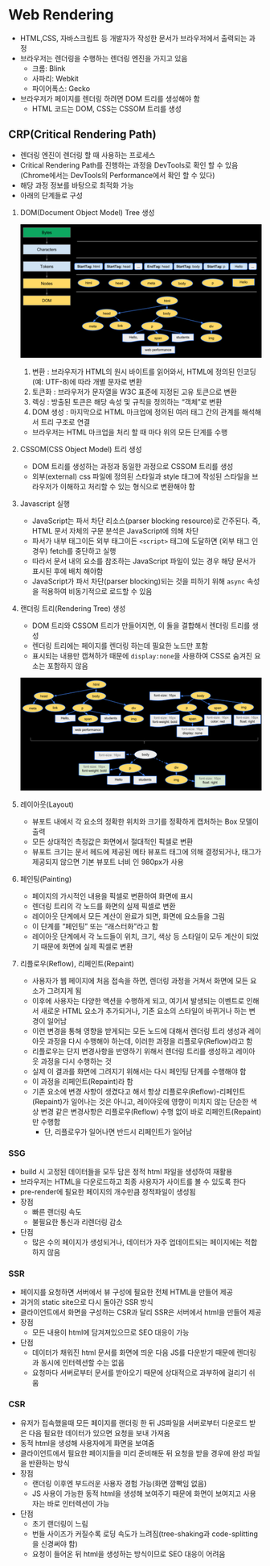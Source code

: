 # Web Rendering
- HTML,CSS, 자바스크립트 등 개발자가 작성한 문서가 브라우저에서 출력되는 과정
- 브라우저는 렌더링을 수행하는 렌더링 엔진을 가지고 있음
    - 크롬: Blink
    - 사파리: Webkit
    - 파이어폭스: Gecko
- 브라우저가 페이지를 렌더링 하려면 DOM 트리를 생성해야 함
    - HTML 코드는 DOM, CSS는 CSSOM 트리를 생성

## CRP(Critical Rendering Path)

- 렌더링 엔진이 렌더링 할 때 사용하는 프로세스
- Critical Rendering Path를 진행하는 과정을 DevTools로 확인 할 수 있음(Chrome에서는 DevTools의 Performance에서 확인 할 수 있다)
- 해당 과정 정보를 바탕으로 최적화 가능
- 아래의 단계들로 구성
1. DOM(Document Object Model) Tree 생성
    
    ![dom_tree](./img/dom_tree.png)
    
    1. 변환 : 브라우저가 HTML의 원시 바이트를 읽어와서, HTML에 정의된 인코딩(예: UTF-8)에 따라 개별 문자로 변환
    2. 토큰화 : 브라우저가 문자열을 W3C 표준에 지정된 고유 토큰으로 변환
    3. 렉싱 : 방출된 토큰은 해당 속성 및 규칙을 정의하는 “객체”로 변환
    4. DOM 생성 : 마지막으로 HTML 마크업에 정의된 여러 태그 간의 관계를 해석해서 트리 구조로 연결
    - 브라우저는 HTML 마크업을 처리 할 때 마다 위의 모든 단계를 수행
2. CSSOM(CSS Object Model) 트리 생성
    - DOM 트리를 생성하는 과정과 동일한 과정으로 CSSOM 트리를 생성
    - 외부(external) css 파일에 정의된 스타일과 style 태그에 작성된 스타일을 브라우저가 이해하고 처리할 수 있는 형식으로 변환해야 함
3. Javascript 실행
    - JavaScript는 파서 차단 리소스(parser blocking resource)로 간주된다. 즉, HTML 문서 자체의 구문 분석은 JavaScript에 의해 차단
    - 파서가 내부 태그이든 외부 태그이든 `<script>` 태그에 도달하면 (외부 태그 인 경우) fetch를 중단하고 실행
    - 따라서 문서 내의 요소를 참조하는 JavaScript 파일이 있는 경우 해당 문서가 표시된 후에 배치 해야함
    - JavaScript가 파서 차단(parser blocking)되는 것을 피하기 위해 `async` 속성을 적용하여 비동기적으로 로드할 수 있음
4. 랜더링 트리(Rendering Tree) 생성
    - DOM 트리와 CSSOM 트리가 만들어지면, 이 둘을 결합해서 렌더링 트리를 생성
    - 렌더링 트리에는 페이지를 렌더링 하는데 필요한 노드만 포함
    - 표시되는 내용만 캡쳐하가 때문에 `display:none`을 사용하여 CSS로 숨겨진 요소는 포함하지 않음
    
    ![rendering_tree](./img/rendering_tree.png)
    
5. 레이아웃(Layout)
    - 뷰포트 내에서 각 요소의 정확한 위치와 크기를 정확하게 캡처하는 Box 모델이 출력
    - 모든 상대적인 측정값은 화면에서 절대적인 픽셀로 변환
    - 뷰포트 크기는 문서 헤드에 제공된 메타 뷰포트 태그에 의해 결정되거나, 태그가 제공되지 않으면 기본 뷰포트 너비 인 980px가 사용
6. 페인팅(Painting)
    - 페이지의 가시적인 내용을 픽셀로 변환하여 화면에 표시
    - 렌더링 트리의 각 노드를 화면의 실제 픽셀로 변환
    - 레이아웃 단계에서 모든 계산이 완료가 되면, 화면에 요소들을 그림
    - 이 단계를 “페인팅” 또는 “래스터화”라고 함
    - 레이아웃 단계에서 각 노드들이 위치, 크기, 색상 등 스타일이 모두 계산이 되었기 때문에 화면에 실제 픽셀로 변환
7. 리플로우(Reflow), 리페인트(Repaint)
    - 사용자가 웹 페이지에 처음 접속을 하면, 렌더링 과정을 거쳐서 화면에 모든 요소가 그려지게 됨
    - 이후에 사용자는 다양한 액션을 수행하게 되고, 여기서 발생되는 이벤트로 인해서 새로운 HTML 요소가 추가되거나, 기존 요소의 스타일이 바뀌거나 하는 변경이 일어남
    - 이런 변경을 통해 영향을 받게되는 모든 노드에 대해서 렌더링 트리 생성과 레이아웃 과정을 다시 수행해야 하는데, 이러한 과정을 리플로우(Reflow)라고 함
    - 리플로우는 단지 변경사항을 반영하기 위해서 렌더링 트리를 생성하고 레이아웃 과정을 다시 수행하는 것
    - 실제 이 결과를 화면에 그려지기 위해서는 다시 페인팅 단계를 수행해야 함
    - 이 과정을 리페인트(Repaint)라 함
    - 기존 요소에 변경 사항이 생겼다고 해서 항상 리플로우(Reflow)-리페인트(Repaint)가 일어나는 것은 아니고, 레이아웃에 영향이 미치지 않는 단순한 색상 변경 같은 변경사항은 리플로우(Reflow) 수행 없이 바로 리페인트(Repaint)만 수행함
        - 단, 리플로우가 일어나면 반드시 리페인트가 일어남

### SSG
- build 시 고정된 데이터들을 모두 담은 정적 html 파일을 생성하여 재활용
- 브라우저는 HTML을 다운로드하고 최종 사용자가 사이트를 볼 수 있도록 한다
- pre-render에 필요한 페이지의 개수만큼 정적파일이 생성됨
- 장점
    - 빠른 랜더링 속도
    - 불필요한 통신과 리렌더링 감소
- 단점
    - 많은 수의 페이지가 생성되거나, 데이터가 자주 업데이트되는 페이지에는 적합하지 않음

### SSR
- 페이지를 요청하면 서버에서 뷰 구성에 필요한 전체 HTML을 만들어 제공
- 과거의 static site으로 다시 돌아간 SSR 방식
- 클라이언트에서 화면을 구성하는 CSR과 달리 SSR은 서버에서 html을 만들어 제공
- 장점
    - 모든 내용이 html에 담겨져있으므로 SEO 대응이 가능
- 단점
    - 데이터가 채워진 html 문서를 화면에 띄운 다음 JS를 다운받기 때문에 렌더링과 동시에 인터렉션할 수는 없음
    - 요청마다 서버로부터 문서를 받아오기 때문에 상대적으로 과부하에 걸리기 쉬움

### CSR
- 유저가 접속했을때 모든 페이지를 랜더링 한 뒤 JS파일을 서버로부터 다운로드 받은 다음 필요한 데이터가 있으면 요청을 보내 가져옴
- 동적 html을 생성해 사용자에게 화면을 보여줌
- 클라이언트에서 필요한 페이지들을 미리 준비해둔 뒤 요청을 받을 경우에 완성 파일을 반환하는 방식
- 장점
    - 랜더링 이후엔 부드러운 사용자 경험 가능(화면 깜빡임 없음)
    - JS 사용이 가능한 동적 html을 생성해 보여주기 때문에 화면이 보여지고 사용자는 바로 인터렉션이 가능
- 단점
    - 초기 랜더링이 느림
    - 번들 사이즈가 커질수록 로딩 속도가 느려짐(tree-shaking과 code-splitting을 신경써야 함)
    - 요청이 들어온 뒤 html을 생성하는 방식이므로 SEO 대응이 어려움